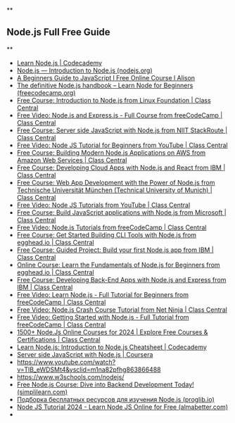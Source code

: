**

## Node.js Full Free Guide

**

 - [Learn Node.js | Codecademy](https://www.codecademy.com/learn/learn-node-js?utm_id=t_kwd-78890567146150:loc-122:ag_1262241002517202:cp_370379643:n_o:d_c&msclkid=c72852c1a5ab10bb479c3438a17e96b4&utm_source=bing&utm_medium=cpc&utm_campaign=ROW%20-%20Broad&utm_term=beginner%20node%20js&utm_content=node%20js)
 - [Node.js — Introduction to Node.js (nodejs.org)](https://nodejs.org/en/learn/getting-started/introduction-to-nodejs)
 - [A Beginners Guide to JavaScript l Free Online Course l Alison](https://alison.com/course/a-beginners-guide-to-javascript?utm_source=bing&utm_medium=cpc&utm_campaign=530823755&utm_content=1358998875757130&utm_term=kwd-84938561447277:loc-122&msclkid=b303b71906d616ee0617d1e00203bee1)
 - [The definitive Node.js handbook – Learn Node for Beginners (freecodecamp.org)](https://www.freecodecamp.org/news/the-definitive-node-js-handbook-6912378afc6e/)
 - [Free Course: Introduction to Node.js from Linux Foundation | Class Central](https://www.classcentral.com/course/node-js-the-linux-foundation-introduction-to-node-33535)
 - [Free Video: Node.js and Express.js - Full Course from freeCodeCamp | Class Central](https://www.classcentral.com/course/freecodecamp-node-js-and-express-js-full-course-57065)
 - [Free Course: Server side JavaScript with Node.js from NIIT StackRoute | Class Central](https://www.classcentral.com/course/server-side-javascript-with-nodejs-80421)
 - [Free Video: Node JS Tutorial for Beginners from YouTube | Class Central](https://www.classcentral.com/course/youtube-node-js-tutorial-for-beginners-45761)
 - [Free Course: Building Modern Node.js Applications on AWS from Amazon Web Services | Class Central](https://www.classcentral.com/course/building-modern-node-applications-on-aws-21619)
 - [Free Course: Developing Cloud Apps with Node.js and React from IBM | Class Central](https://www.classcentral.com/course/node-js-25446)
 - [Free Course: Web App Development with the Power of Node.js from Technische Universität München (Technical University of Munich) | Class Central](https://www.classcentral.com/course/node-js-technische-universitat-munchen-web-app-de-10245)
 - [Free Video: Node JS Tutorials from YouTube | Class Central](https://www.classcentral.com/course/youtube-node-js-tutorials-71147)
 - [Free Course: Build JavaScript applications with Node.js from Microsoft | Class Central](https://www.classcentral.com/course/microsoft-learn-build-javascript-applications-with-node-js-62447)
 - [Free Video: Node.js Tutorials from freeCodeCamp | Class Central](https://www.classcentral.com/course/freecodecamp-node-js-tutorials-56990)
 - [Free Course: Get Started Building CLI Tools with Node.js from egghead.io | Class Central](https://www.classcentral.com/course/egghead-io-get-started-building-cli-tools-with-node-js-118085)
 - [Free Course: Guided Project: Build your first Node.js app from IBM | Class Central](https://www.classcentral.com/course/node-js-ibm-guided-project-build-your-first-node--125913)
 - [Online Course: Learn the Fundamentals of Node.js for Beginners from egghead.io | Class Central](https://www.classcentral.com/course/egghead-io-learn-the-fundamentals-of-node-js-for-beginners-118484)
 - [Free Course: Developing Back-End Apps with Node.js and Express from IBM | Class Central](https://www.classcentral.com/course/developing-backend-apps-with-nodejs-and-express-119595)
 - [Free Video: Learn Node.js - Full Tutorial for Beginners from freeCodeCamp | Class Central](https://www.classcentral.com/course/freecodecamp-learn-node-js-full-tutorial-for-beginners-105083)
 - [Free Video: Node.js Crash Course Tutorial from Net Ninja | Class Central](https://www.classcentral.com/course/youtube-node-js-crash-course-tutorial-45804)
 - [Free Video: Getting Started with Node.js - Full Tutorial from freeCodeCamp | Class Central](https://www.classcentral.com/course/freecodecamp-getting-started-with-node-js-full-tutorial-57850)
 - [1500+ Node.Js Online Courses for 2024 | Explore Free Courses & Certifications | Class Central](https://www.classcentral.com/subject/nodejs?free=true)
 - [Learn Node.js: Introduction to Node.js Cheatsheet | Codecademy](https://www.codecademy.com/learn/learn-node-js/modules/intro-to-node-js/cheatsheet)
 - [Server side JavaScript with Node.js | Coursera](https://www.coursera.org/learn/server-side-javascript-with-nodejs?msockid=168cb4efcd6360c70e27a056cc9961ef)
 - https://www.youtube.com/watch?v=TlB_eWDSMt4&ysclid=m1na82pfhg863866488
 - https://www.w3schools.com/nodejs/
 - [Free Node.js Course: Dive into Backend Development Today! (simplilearn.com)](https://www.simplilearn.com/learn-nodejs-basics-free-course-skillup)
 - [Подборка бесплатных ресурсов для изучения Node.js (proglib.io)](https://proglib.io/p/nodejs-resources)
 - [Node JS Tutorial 2024 - Learn Node JS Online for Free (almabetter.com)](https://www.almabetter.com/bytes/tutorials/nodejs)
 - 
